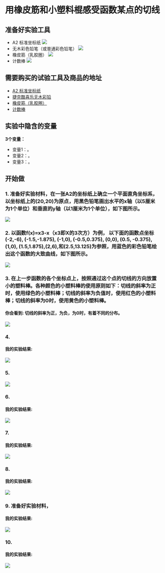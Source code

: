 # 用橡皮筋和小塑料棍感受函数某点的切线

## 准备好实验工具

- A2 标准坐标纸
![](/images/微分/用橡皮筋和小塑料棍感受函数某点的切线/2个大号白色亚克力骰子.jpg)
- 无木彩色铅笔（或普通彩色铅笔）
![](/images/微分/用橡皮筋和小塑料棍感受函数某点的切线/无木彩色铅笔.jpg)
- 橡皮筋（乳胶圈）
![](/images/微分/用橡皮筋和小塑料棍感受函数某点的切线/橡皮筋.jpg)
- 计数棒
![](/images/微分/用橡皮筋和小塑料棍感受函数某点的切线/计数棒.jpg)

## 需要购买的试验工具及商品的地址

- [A2 标准坐标纸](https://detail.tmall.com/item.htm?id=27142292922&ali_refid=a3_430583_1006:1105863285:N:dZ%20MV6sJ%20YlXqxaoC1QlJw==:77285e2bbcb0cebf9d00068f21bd840f&ali_trackid=1_77285e2bbcb0cebf9d00068f21bd840f&spm=a230r.1.14.1&skuId=3165771512170)
- [捷克酷喜乐无木彩铅](https://detail.tmall.com/item.htm?spm=a230r.1.14.8.7a1b4237sLkqe4&id=10680260235&cm_id=140105335569ed55e27b&abbucket=9&skuId=3447429972029)
- [橡皮筋（乳胶圈）](https://detail.tmall.com/item.htm?spm=a230r.1.14.14.68b0156dXSQF70&id=38821357970&cm_id=140105335569ed55e27b&abbucket=9&skuId=3452885468337)
- [计数棒](https://item.taobao.com/item.htm?spm=a230r.1.14.1.6b2a13c2TLEOae&id=584644712151&ns=1&abbucket=9#detail)

## 实验中隐含的变量

**3个变量：**

- 变量1：。
- 变量2：。
- 变量3：。

## 开始做

### 1. 准备好实验材料，在一张A2的坐标纸上确立一个平面直角坐标系，以坐标纸上的(20,20)为原点，用黑色铅笔画出水平的x轴（以5厘米为1个单位）和垂直的y轴（以1厘米为1个单位），如下图所示。

![](/images/微分/用橡皮筋和小塑料棍感受函数某点的切线/1a.jpg)

### 2. 以函数f(x)=x3-x（x3即X的3次方）为例， 以下面的函数点坐标(-2,-6), (-1.5,-1.875), (-1,0), (-0.5,0.375), (0,0), (0.5, -0.375), (1,0), (1.5,1.875),(2,6),和(2.5,13.125)为参照，用蓝色的彩色铅笔绘出这个函数的大致曲线，如下图所示。

![](/images/微分/用橡皮筋和小塑料棍感受函数某点的切线/2a.jpg)

### 3. 在上一步函数的各个坐标点上，按照通过这个点的切线的方向放置小的塑料棒。各种颜色的小塑料棒的使用原则如下：切线的斜率为正时，使用绿色的小塑料棒；切线的斜率为负值时，使用红色的小塑料棒；切线的斜率为0时，使用黄色的小塑料棒。

#### 你会看到: 切线的斜率为正，为负，为0时，有着不同的分布。

![](/images/微分/用橡皮筋和小塑料棍感受函数某点的切线/3a.jpg)

### 4. 

#### 我的实验结果: 

![](/images/微分/用橡皮筋和小塑料棍感受函数某点的切线/4a.jpg)

### 5. 


#### 

![](/images/微分/用橡皮筋和小塑料棍感受函数某点的切线/5a.jpg)

### 6. 

#### 我的实验结果: 

![](/images/微分/用橡皮筋和小塑料棍感受函数某点的切线/6a.jpg)

### 7. 

#### 我的实验结果: 

![](/images/微分/用橡皮筋和小塑料棍感受函数某点的切线/7a.jpg)

### 8. 

#### 我的实验结果: 

![](/images/微分/用橡皮筋和小塑料棍感受函数某点的切线/8a.jpg)

### 9. 准备好实验材料，

#### 我的实验结果:  

![](/images/微分/用橡皮筋和小塑料棍感受函数某点的切线/9a.jpg)

### 10. 

#### 我的实验结果: 

![](/images/微分/用橡皮筋和小塑料棍感受函数某点的切线/10a.jpg)
